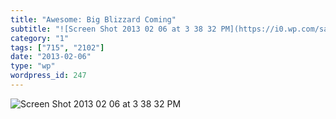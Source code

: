 ```yaml
---
title: "Awesome: Big Blizzard Coming"
subtitle: "![Screen Shot 2013 02 06 at 3 38 32 PM](https://i0.wp.com/salas.com/wp-content/uploads/2013/02/ca3f9..."
category: "1"
tags: ["715", "2102"]
date: "2013-02-06"
type: "wp"
wordpress_id: 247
---
```

![Screen Shot 2013 02 06 at 3 38 32 PM](https://i0.wp.com/salas.com/wp-content/uploads/2013/02/ca3f9-screen20shot202013-02-0620at203-38-3220pm.png?resize=577%2C263&ssl=1)